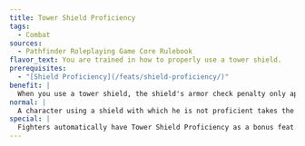```yaml
---
title: Tower Shield Proficiency
tags:
  - Combat
sources:
  - Pathfinder Roleplaying Game Core Rulebook
flavor_text: You are trained in how to properly use a tower shield.
prerequisites:
  - "[Shield Proficiency](/feats/shield-proficiency/)"
benefit: |
  When you use a tower shield, the shield's armor check penalty only applies to Strength and Dexterity-based skills.
normal: |
  A character using a shield with which he is not proficient takes the shield's armor check penalty on attack rolls and on all skill checks that involve moving, including Ride.
special: |
  Fighters automatically have Tower Shield Proficiency as a bonus feat. They need not select it.
---
```


